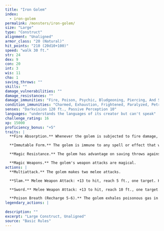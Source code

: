 ```yaml
---
title: "Iron Golem"
index:
  - iron-golem
permalink: /monsters/iron-golem/
size: "Large"
type: "Construct"
alignment: "Unaligned"
armor_class: "20 (Natural)"
hit_points: "210 (20d10+100)"
speed: "walk 30 ft."
str: 24
dex: 9
con: 20
int: 3
wis: 11
cha: 1
saving_throws: ""
skills: ""
damage_vulnerabilities: ""
damage_resistances: ""
damage_immunities: "Fire, Poison, Psychic, Bludgeoning, Piercing, And Slashing From Nonmagical Weapons That Aren'T Adamantine"
condition_immunities: "Charmed, Exhaustion, Frightened, Paralyzed, Petrified, Poisoned"
senses: "Darkvision 120 ft., Passive Perception 10"
languages: "understands the languages of its creator but can't speak"
challenge_rating: 16
xp: 15000
proficiency_bonus: "+5"
traits: |
  **Fire Absorption.** Whenever the golem is subjected to fire damage, it takes no damage and instead regains a number of hit points equal to the fire damage dealt.

  **Immutable Form.** The golem is immune to any spell or effect that would alter its form.

  **Magic Resistance.** The golem has advantage on saving throws against spells and other magical effects.

  **Magic Weapons.** The golem's weapon attacks are magical.
actions: |
  **Multiattack.** The golem makes two melee attacks.

  **Slam.** Melee Weapon Attack: +13 to hit, reach 5 ft., one target. Hit: 20 (3d8 + 7) bludgeoning damage.

  **Sword.** Melee Weapon Attack: +13 to hit, reach 10 ft., one target. Hit: 23 (3d10 + 7) slashing damage.

  **Poison Breath (Recharge 5-6).** The golem exhales poisonous gas in a 15-foot cone. Each creature in that area must make a DC 19 Constitution saving throw, taking 45 (10d8) poison damage on a failed save, or half as much damage on a successful one.  
legendary_actions: |
  
description: ""
excerpt: "Large Construct, Unaligned"
source: "Basic Rules"
---
```

